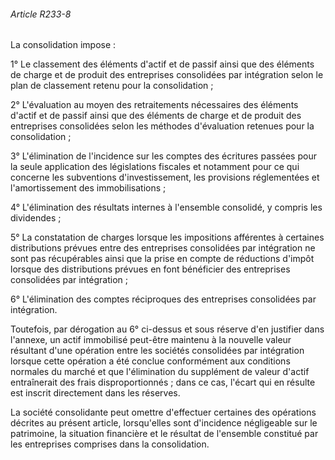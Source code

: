 ###### Article R233-8

La consolidation impose :

1° Le classement des éléments d'actif et de passif ainsi que des éléments de charge et de produit des entreprises consolidées par intégration selon le plan de classement retenu pour la consolidation ;

2° L'évaluation au moyen des retraitements nécessaires des éléments d'actif et de passif ainsi que des éléments de charge et de produit des entreprises consolidées selon les méthodes d'évaluation retenues pour la consolidation ;

3° L'élimination de l'incidence sur les comptes des écritures passées pour la seule application des législations fiscales et notamment pour ce qui concerne les subventions d'investissement, les provisions réglementées et l'amortissement des immobilisations ;

4° L'élimination des résultats internes à l'ensemble consolidé, y compris les dividendes ;

5° La constatation de charges lorsque les impositions afférentes à certaines distributions prévues entre des entreprises consolidées par intégration ne sont pas récupérables ainsi que la prise en compte de réductions d'impôt lorsque des distributions prévues en font bénéficier des entreprises consolidées par intégration ;

6° L'élimination des comptes réciproques des entreprises consolidées par intégration.

Toutefois, par dérogation au 6° ci-dessus et sous réserve d'en justifier dans l'annexe, un actif immobilisé peut-être maintenu à la nouvelle valeur résultant d'une opération entre les sociétés consolidées par intégration lorsque cette opération a été conclue conformément aux conditions normales du marché et que l'élimination du supplément de valeur d'actif entraînerait des frais disproportionnés ; dans ce cas, l'écart qui en résulte est inscrit directement dans les réserves.

La société consolidante peut omettre d'effectuer certaines des opérations décrites au présent article, lorsqu'elles sont d'incidence négligeable sur le patrimoine, la situation financière et le résultat de l'ensemble constitué par les entreprises comprises dans la consolidation.

